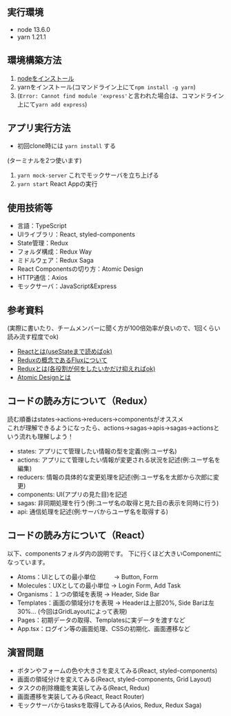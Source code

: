 ## 実行環境
- node 13.6.0
- yarn 1.21.1

## 環境構築方法
1. [nodeをインストール](https://nodejs.org/ja/)
2. yarnをインストール(コマンドライン上にて`npm install -g yarn`)
3. (`Error: Cannot find module 'express'`と言われた場合は、コマンドライン上にて`yarn add express`)

## アプリ実行方法
* 初回clone時には `yarn install` する

(ターミナルを2つ使います)
1. `yarn mock-server` これでモックサーバを立ち上げる
2. `yarn start` React Appの実行

## 使用技術等
- 言語：TypeScript
- UIライブラリ：React, styled-components
- State管理：Redux
- フォルダ構成：Redux Way
- ミドルウェア：Redux Saga
- React Componentsの切り方：Atomic Design
- HTTP通信：Axios
- モックサーバ：JavaScript&Express 

## 参考資料
(実際に書いたり、チームメンバーに聞く方が100倍効率が良いので、1回くらい読み流す程度でok)
- [Reactとは(useStateまで読めばok)](https://sbfl.net/blog/2019/11/12/react-hooks-introduction/)
- [Reduxの概念であるFluxについて](https://medium.com/samyamashita/%E6%BC%AB%E7%94%BB%E3%81%A7%E8%AA%AC%E6%98%8E%E3%81%99%E3%82%8B-flux-1a219e50232b)
- [Reduxとは(各役割が何をしたいかだけ抑えればok)](https://qiita.com/kitagawamac/items/49a1f03445b19cf407b7)
- [Atomic Designとは](https://www.slideshare.net/ygoto3q/organizing-design-with-atomic-design-104872303?from_m_app=ios)

## コードの読み方について（Redux）
読む順番はstates→actions→reducers→componentsがオススメ 
<br/>
これが理解できるようになったら、actions→sagas→apis→sagas→actionsという流れも理解しよう！
- states: アプリにて管理したい情報の型を定義(例:ユーザ名)
- actions: アプリにて管理したい情報が変更される状況を記述(例:ユーザ名を編集)
- reducers: 情報の具体的な変更処理を記述(例:ユーザ名を太郎から次郎に変更)
- components: UI(アプリの見た目)を記述
- sagas: 非同期処理を行う(例:ユーザ名の取得と見た目の表示を同時に行う)
- api: 通信処理を記述(例:サーバからユーザ名を取得する)

## コードの読み方について（React）
以下、componentsフォルダ内の説明です。
下に行くほど大きいComponentになっています。
- Atoms：UIとしての最小単位　　　→ Button, Form
- Molecules：UXとしての最小単位 → Login Form, Add Task
- Organisms：１つの領域を表現   → Header, Side Bar
- Templates：画面の領域分けを表現 → Headerは上部20%, Side Barは左30%… (今回はGridLayoutによって表現)
- Pages：初期データの取得、Templatesに実データを渡すなど
- App.tsx：ログイン等の画面処理、CSSの初期化、画面遷移など

## 演習問題
- ボタンやフォームの色や大きさを変えてみる(React, styled-components)
- 画面の領域分けを変えてみる(React, styled-components, Grid Layout)
- タスクの削除機能を実装してみる(React, Redux)
- 画面遷移を実装してみる(React, React Router)
- モックサーバからtasksを取得してみる(Axios, Redux, Redux Saga)
